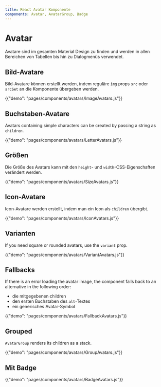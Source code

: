 ```yaml
---
title: React Avatar Komponente
components: Avatar, AvatarGroup, Badge
---
```


# Avatar

<p class="description">Avatare sind im gesamten Material Design zu finden und werden in allen Bereichen von Tabellen bis hin zu Dialogmenüs verwendet.</p>

## Bild-Avatare

Bild-Avatare können erstellt werden, indem reguläre `img` props `src` oder `srcSet` an die Komponente übergeben werden.

{{"demo": "pages/components/avatars/ImageAvatars.js"}}

## Buchstaben-Avatare

Avatars containing simple characters can be created by passing a string as `children`.

{{"demo": "pages/components/avatars/LetterAvatars.js"}}

## Größen

Die Größe des Avatars kann mit den `height`- und `width`-CSS-Eigenschaften verändert werden.

{{"demo": "pages/components/avatars/SizeAvatars.js"}}

## Icon-Avatare

Icon-Avatare werden erstellt, indem man ein Icon als `children` übergibt.

{{"demo": "pages/components/avatars/IconAvatars.js"}}

## Varianten

If you need square or rounded avatars, use the `variant` prop.

{{"demo": "pages/components/avatars/VariantAvatars.js"}}

## Fallbacks

If there is an error loading the avatar image, the component falls back to an alternative in the following order:

- die mitgegebenen children
- den ersten Buchstaben des `alt`-Textes
- ein generisches Avatar-Symbol

{{"demo": "pages/components/avatars/FallbackAvatars.js"}}

## Grouped

`AvatarGroup` renders its children as a stack.

{{"demo": "pages/components/avatars/GroupAvatars.js"}}

## Mit Badge

{{"demo": "pages/components/avatars/BadgeAvatars.js"}}